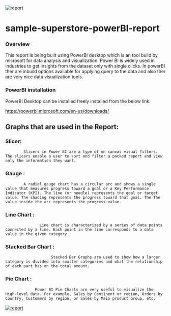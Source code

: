 ![report](https://user-images.githubusercontent.com/53222813/113760180-8ecf2b00-9733-11eb-8ef9-d96584de0960.JPG)
# sample-superstore-powerBI-report

### Overview
This report is being built using PowerBI desktop which is an tool build by microsoft for data analysis and visualization. Power BI is widely used in industries to get insights from the dataset only with single clicks. In powerBI ther are inbuild options avaliable for applying query to the data and also ther are very nice data visualization tools. 

### PowerBI installation 

PowerBI Desktop can be installed freely installed from the below link:

https://powerbi.microsoft.com/en-us/downloads/

## Graphs that are used in the Report:
### Slicer:
            Slicers in Power BI are a type of on canvas visual filters. The slicers enable a user to sort and filter a packed report and view only the information they want.
       
### Gauge :
            A radial gauge chart has a circular arc and shows a single value that measures progress toward a goal or a Key Performance Indicator (KPI). The line (or needle) represents the goal or target value. The shading represents the progress toward that goal. The The value inside the arc represents the progress value.

### Line Chart :
                   Line chart is characterized by a series of data points connected by a line. Each point in the line corresponds to a data value in the given category
             
### Stacked Bar Chart : 
                        Stacked Bar Graphs are used to show how a larger category is divided into smaller categories and what the relationship of each part has on the total amount.

### Pie Chart : 
                 Power BI Pie Charts are very useful to visualize the High-level data. For example, Sales by Continent or region, Orders by Country, Customers by region, or Sales by Main product Group, etc.
                 

[
![report](https://user-images.githubusercontent.com/53222813/113759991-5cbdc900-9733-11eb-8839-f2d100a3ba0d.JPG)
](url)
        
        

